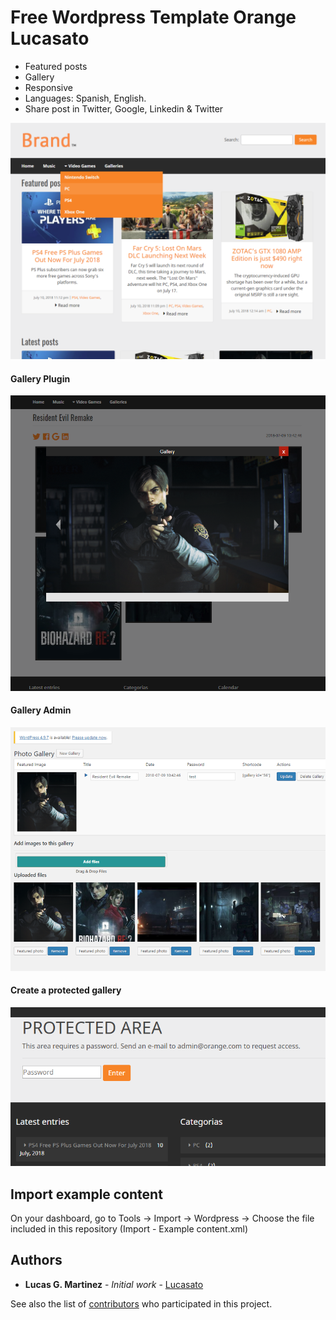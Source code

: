 
# Free Wordpress Template Orange Lucasato
* Featured posts
* Gallery
* Responsive
* Languages: Spanish, English.
* Share post in Twitter, Google, Linkedin & Twitter

![Alt text](screenshot.png?raw=true "Template Preview")

#### Gallery Plugin
![Alt text](gallery.png?raw=true "Template Preview")

#### Gallery Admin
![Alt text](admin-gallery.png?raw=true "Template Preview")

#### Create a protected gallery
![Alt text](protected-gallery.png?raw=true "Template Preview")


## Import example content

On your dashboard, go to Tools -> Import -> Wordpress -> Choose the file included in this repository (Import - Example content.xml)

## Authors

* **Lucas G. Martinez** - *Initial work* - [Lucasato](https://github.com/lucasato)

See also the list of [contributors](https://github.com/lucasato/Wordpress-Template-And-Photo-Gallery/graphs/contributors) who participated in this project.

